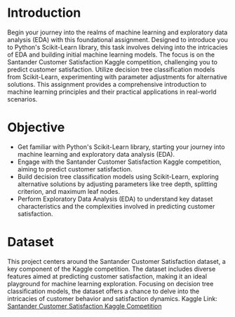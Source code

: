 # Introduction
Begin your journey into the realms of machine learning and exploratory data analysis (EDA) with this foundational assignment. Designed to introduce you to Python's Scikit-Learn library, this task involves delving into the intricacies of EDA and building initial machine learning models. The focus is on the Santander Customer Satisfaction Kaggle competition, challenging you to predict customer satisfaction. Utilize decision tree classification models from Scikit-Learn, experimenting with parameter adjustments for alternative solutions. This assignment provides a comprehensive introduction to machine learning principles and their practical applications in real-world scenarios.

# Objective
* Get familiar with Python's Scikit-Learn library, starting your journey into machine learning and exploratory data analysis (EDA).
* Engage with the Santander Customer Satisfaction Kaggle competition, aiming to predict customer satisfaction.
* Build decision tree classification models using Scikit-Learn, exploring alternative solutions by adjusting parameters like tree depth, splitting criterion, and maximum leaf nodes.
* Perform Exploratory Data Analysis (EDA) to understand key dataset characteristics and the complexities involved in predicting customer satisfaction.

# Dataset
This project centers around the Santander Customer Satisfaction dataset, a key component of the Kaggle competition. The dataset includes diverse features aimed at predicting customer satisfaction, making it an ideal playground for machine learning exploration. Focusing on decision tree classification models, the dataset offers a chance to delve into the intricacies of customer behavior and satisfaction dynamics.
Kaggle Link:
[Santander Customer Satisfaction Kaggle Competition](https://www.kaggle.com/c/santander-customer-satisfaction)
